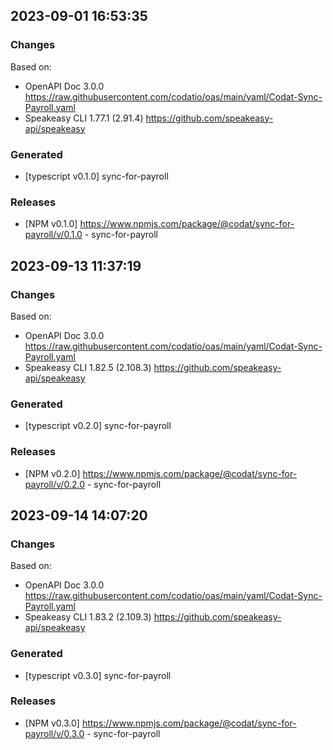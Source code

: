 

## 2023-09-01 16:53:35
### Changes
Based on:
- OpenAPI Doc 3.0.0 https://raw.githubusercontent.com/codatio/oas/main/yaml/Codat-Sync-Payroll.yaml
- Speakeasy CLI 1.77.1 (2.91.4) https://github.com/speakeasy-api/speakeasy
### Generated
- [typescript v0.1.0] sync-for-payroll
### Releases
- [NPM v0.1.0] https://www.npmjs.com/package/@codat/sync-for-payroll/v/0.1.0 - sync-for-payroll

## 2023-09-13 11:37:19
### Changes
Based on:
- OpenAPI Doc 3.0.0 https://raw.githubusercontent.com/codatio/oas/main/yaml/Codat-Sync-Payroll.yaml
- Speakeasy CLI 1.82.5 (2.108.3) https://github.com/speakeasy-api/speakeasy
### Generated
- [typescript v0.2.0] sync-for-payroll
### Releases
- [NPM v0.2.0] https://www.npmjs.com/package/@codat/sync-for-payroll/v/0.2.0 - sync-for-payroll

## 2023-09-14 14:07:20
### Changes
Based on:
- OpenAPI Doc 3.0.0 https://raw.githubusercontent.com/codatio/oas/main/yaml/Codat-Sync-Payroll.yaml
- Speakeasy CLI 1.83.2 (2.109.3) https://github.com/speakeasy-api/speakeasy
### Generated
- [typescript v0.3.0] sync-for-payroll
### Releases
- [NPM v0.3.0] https://www.npmjs.com/package/@codat/sync-for-payroll/v/0.3.0 - sync-for-payroll